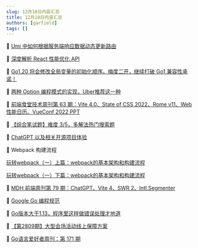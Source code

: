 ```yaml
---
slug: 12月18日内容汇总
title: 12月18日内容汇总
authors: [garfield]
tags: []
---
```


📒 [Umi 中如何根据服务端响应数据动态更新路由](https://juejin.cn/post/7176943264749060155)

📒 [深度解析 React 性能优化 API](https://mp.weixin.qq.com/s/svGYB3HvmLDMerlM50BhAg)

📒 [Go1.20 将会修改全局变量的初始化顺序。梅度二开，继续打破 Go1 兼容性承诺！](https://mp.weixin.qq.com/s/rtEhjJhwdkX3U01vHG6S8g)

📒 [两种 Option 编程模式的实现，Uber推荐这一种](https://mp.weixin.qq.com/s/LW8Woq5Rg4x31DbtD-_jeA)

📒 [前端食堂技术周刊第 63 期：Vite 4.0、State of CSS 2022、Rome v11、Web 性能日历、VueConf 2022 PPT](https://juejin.cn/post/7176430181765087269)

📒 [【综合笔试题】难度 3/5，多解法热门搜索题](https://juejin.cn/post/7176504540793929789)

📒 [ChatGPT 以及相关开源项目体验](https://juejin.cn/post/7176275850101260325)

📒 Webpack 构建流程

[玩转webpack（一）上篇：webpack的基本架构和构建流程](https://segmentfault.com/a/1190000012081469)

[玩转webpack（一）下篇：webpack的基本架构和构建流程](https://segmentfault.com/a/1190000012099163)

📒 [MDH 前端周刊第 79 期：ChatGPT、Vite 4、SWR 2、Intl.Segmenter](https://mp.weixin.qq.com/s/hqTB22O0SXfMSBrEuvTvjg)

📒 [Google Go 编程规范](https://gocn.github.io/styleguide/docs/02-guide/)

📒 [Go版本大于1.13，程序里这样做错误处理才地道](https://mp.weixin.qq.com/s/SFbSAGwQgQBVWpySYF-rkw)

📒 [【第2809期】大型会场活动线上保障方案](https://mp.weixin.qq.com/s/6dsPnQlq8BfHkdibfiNcUg)

📒 [Go语言爱好者周刊：第 171 期](https://mp.weixin.qq.com/s/5aScdlfyWM25VoekLlHhVQ)
